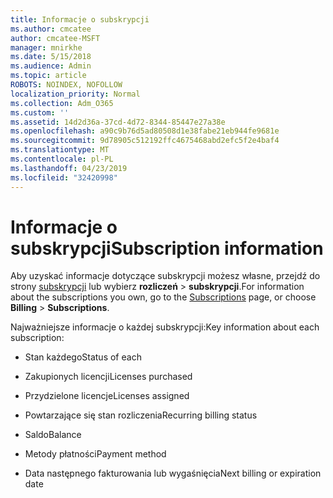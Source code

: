 ```yaml
---
title: Informacje o subskrypcji
ms.author: cmcatee
author: cmcatee-MSFT
manager: mnirkhe
ms.date: 5/15/2018
ms.audience: Admin
ms.topic: article
ROBOTS: NOINDEX, NOFOLLOW
localization_priority: Normal
ms.collection: Adm_O365
ms.custom: ''
ms.assetid: 14d2d36a-37cd-4d72-8344-85447e27a38e
ms.openlocfilehash: a90c9b76d5ad80508d1e38fabe21eb944fe9681e
ms.sourcegitcommit: 9d78905c512192ffc4675468abd2efc5f2e4baf4
ms.translationtype: MT
ms.contentlocale: pl-PL
ms.lasthandoff: 04/23/2019
ms.locfileid: "32420998"
---
```

# <a name="subscription-information"></a><span data-ttu-id="498f3-102">Informacje o subskrypcji</span><span class="sxs-lookup"><span data-stu-id="498f3-102">Subscription information</span></span>

<span data-ttu-id="498f3-103">Aby uzyskać informacje dotyczące subskrypcji możesz własne, przejdź do strony [subskrypcji](https://go.microsoft.com/fwlink/p/?linkid=842054) lub wybierz **rozliczeń** \> **subskrypcji**.</span><span class="sxs-lookup"><span data-stu-id="498f3-103">For information about the subscriptions you own, go to the [Subscriptions](https://go.microsoft.com/fwlink/p/?linkid=842054) page, or choose **Billing** \> **Subscriptions**.</span></span>
  
<span data-ttu-id="498f3-104">Najważniejsze informacje o każdej subskrypcji:</span><span class="sxs-lookup"><span data-stu-id="498f3-104">Key information about each subscription:</span></span>
  
- <span data-ttu-id="498f3-105">Stan każdego</span><span class="sxs-lookup"><span data-stu-id="498f3-105">Status of each</span></span>
    
- <span data-ttu-id="498f3-106">Zakupionych licencji</span><span class="sxs-lookup"><span data-stu-id="498f3-106">Licenses purchased</span></span>
    
- <span data-ttu-id="498f3-107">Przydzielone licencje</span><span class="sxs-lookup"><span data-stu-id="498f3-107">Licenses assigned</span></span>
    
- <span data-ttu-id="498f3-108">Powtarzające się stan rozliczenia</span><span class="sxs-lookup"><span data-stu-id="498f3-108">Recurring billing status</span></span>
    
- <span data-ttu-id="498f3-109">Saldo</span><span class="sxs-lookup"><span data-stu-id="498f3-109">Balance</span></span>
    
- <span data-ttu-id="498f3-110">Metody płatności</span><span class="sxs-lookup"><span data-stu-id="498f3-110">Payment method</span></span>
    
- <span data-ttu-id="498f3-111">Data następnego fakturowania lub wygaśnięcia</span><span class="sxs-lookup"><span data-stu-id="498f3-111">Next billing or expiration date</span></span>
    

